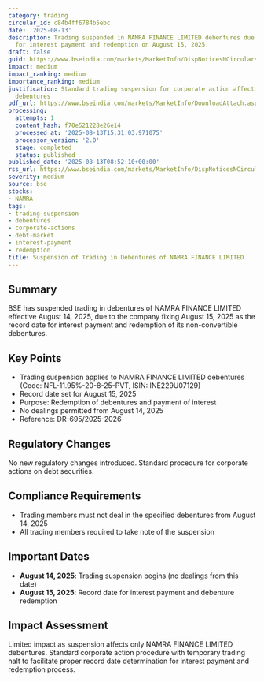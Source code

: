 ```yaml
---
category: trading
circular_id: c84b4ff6784b5ebc
date: '2025-08-13'
description: Trading suspended in NAMRA FINANCE LIMITED debentures due to record date
  for interest payment and redemption on August 15, 2025.
draft: false
guid: https://www.bseindia.com/markets/MarketInfo/DispNoticesNCirculars.aspx?Noticeid={A6758301-8E46-4D0D-BE9F-90731B4B72F1}&noticeno=20250813-19&dt=08/13/2025&icount=19&totcount=65&flag=0
impact: medium
impact_ranking: medium
importance_ranking: medium
justification: Standard trading suspension for corporate action affecting single company's
  debentures
pdf_url: https://www.bseindia.com/markets/MarketInfo/DownloadAttach.aspx?id=20250813-19&attachedId=
processing:
  attempts: 1
  content_hash: f70e521228e26e14
  processed_at: '2025-08-13T15:31:03.971075'
  processor_version: '2.0'
  stage: completed
  status: published
published_date: '2025-08-13T08:52:10+00:00'
rss_url: https://www.bseindia.com/markets/MarketInfo/DispNoticesNCirculars.aspx?Noticeid={A6758301-8E46-4D0D-BE9F-90731B4B72F1}&noticeno=20250813-19&dt=08/13/2025&icount=19&totcount=65&flag=0
severity: medium
source: bse
stocks:
- NAMRA
tags:
- trading-suspension
- debentures
- corporate-actions
- debt-market
- interest-payment
- redemption
title: Suspension of Trading in Debentures of NAMRA FINANCE LIMITED
---
```


## Summary

BSE has suspended trading in debentures of NAMRA FINANCE LIMITED effective August 14, 2025, due to the company fixing August 15, 2025 as the record date for interest payment and redemption of its non-convertible debentures.

## Key Points

- Trading suspension applies to NAMRA FINANCE LIMITED debentures (Code: NFL-11.95%-20-8-25-PVT, ISIN: INE229U07129)
- Record date set for August 15, 2025
- Purpose: Redemption of debentures and payment of interest
- No dealings permitted from August 14, 2025
- Reference: DR-695/2025-2026

## Regulatory Changes

No new regulatory changes introduced. Standard procedure for corporate actions on debt securities.

## Compliance Requirements

- Trading members must not deal in the specified debentures from August 14, 2025
- All trading members required to take note of the suspension

## Important Dates

- **August 14, 2025**: Trading suspension begins (no dealings from this date)
- **August 15, 2025**: Record date for interest payment and debenture redemption

## Impact Assessment

Limited impact as suspension affects only NAMRA FINANCE LIMITED debentures. Standard corporate action procedure with temporary trading halt to facilitate proper record date determination for interest payment and redemption process.